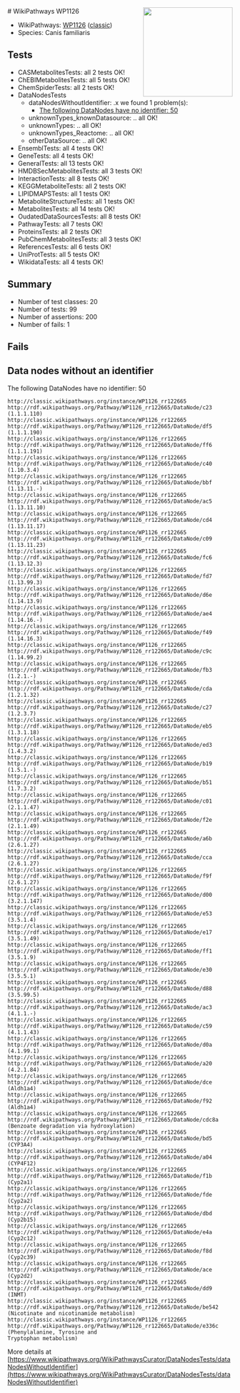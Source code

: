<img style="float: right; width: 200px" src="https://upload.wikimedia.org/wikipedia/commons/thumb/8/83/Wplogo_with_text_500.png/640px-Wplogo_with_text_500.png" />
# WikiPathways WP1126

* WikiPathways: [WP1126](https://wikipathways.org/pathways/WP1126) ([classic](https://classic.wikipathways.org/instance/WP1126))
* Species: Canis familiaris
## Tests
* CASMetabolitesTests: all 2 tests OK!
* ChEBIMetabolitesTests: all 5 tests OK!
* ChemSpiderTests: all 2 tests OK!
* DataNodesTests
    * dataNodesWithoutIdentifier: .x we found 1 problem(s):
        * [The following DataNodes have no identifier: 50](#8792c50c)
    * unknownTypes_knownDatasource: .. all OK!
    * unknownTypes: .. all OK!
    * unknownTypes_Reactome: .. all OK!
    * otherDataSource: .. all OK!
* EnsemblTests: all 4 tests OK!
* GeneTests: all 4 tests OK!
* GeneralTests: all 13 tests OK!
* HMDBSecMetabolitesTests: all 3 tests OK!
* InteractionTests: all 8 tests OK!
* KEGGMetaboliteTests: all 2 tests OK!
* LIPIDMAPSTests: all 1 tests OK!
* MetaboliteStructureTests: all 1 tests OK!
* MetabolitesTests: all 14 tests OK!
* OudatedDataSourcesTests: all 8 tests OK!
* PathwayTests: all 7 tests OK!
* ProteinsTests: all 2 tests OK!
* PubChemMetabolitesTests: all 3 tests OK!
* ReferencesTests: all 6 tests OK!
* UniProtTests: all 5 tests OK!
* WikidataTests: all 4 tests OK!


## Summary

* Number of test classes: 20
* Number of tests: 99
* Number of assertions: 200
* Number of fails: 1

## Fails

<a name="8792c50c" />

## Data nodes without an identifier

The following DataNodes have no identifier: 50
```
http://classic.wikipathways.org/instance/WP1126_rr122665 http://rdf.wikipathways.org/Pathway/WP1126_rr122665/DataNode/c23 (1.1.1.110)
http://classic.wikipathways.org/instance/WP1126_rr122665 http://rdf.wikipathways.org/Pathway/WP1126_rr122665/DataNode/df5 (1.1.1.190)
http://classic.wikipathways.org/instance/WP1126_rr122665 http://rdf.wikipathways.org/Pathway/WP1126_rr122665/DataNode/ff6 (1.1.1.191)
http://classic.wikipathways.org/instance/WP1126_rr122665 http://rdf.wikipathways.org/Pathway/WP1126_rr122665/DataNode/c40 (1.10.3.4)
http://classic.wikipathways.org/instance/WP1126_rr122665 http://rdf.wikipathways.org/Pathway/WP1126_rr122665/DataNode/bbf (1.13.11.-)
http://classic.wikipathways.org/instance/WP1126_rr122665 http://rdf.wikipathways.org/Pathway/WP1126_rr122665/DataNode/ac5 (1.13.11.10)
http://classic.wikipathways.org/instance/WP1126_rr122665 http://rdf.wikipathways.org/Pathway/WP1126_rr122665/DataNode/cd4 (1.13.11.17)
http://classic.wikipathways.org/instance/WP1126_rr122665 http://rdf.wikipathways.org/Pathway/WP1126_rr122665/DataNode/c09 (1.13.11.23)
http://classic.wikipathways.org/instance/WP1126_rr122665 http://rdf.wikipathways.org/Pathway/WP1126_rr122665/DataNode/fc6 (1.13.12.3)
http://classic.wikipathways.org/instance/WP1126_rr122665 http://rdf.wikipathways.org/Pathway/WP1126_rr122665/DataNode/fd7 (1.13.99.3)
http://classic.wikipathways.org/instance/WP1126_rr122665 http://rdf.wikipathways.org/Pathway/WP1126_rr122665/DataNode/d6e (1.14.13.9)
http://classic.wikipathways.org/instance/WP1126_rr122665 http://rdf.wikipathways.org/Pathway/WP1126_rr122665/DataNode/ae4 (1.14.16.-)
http://classic.wikipathways.org/instance/WP1126_rr122665 http://rdf.wikipathways.org/Pathway/WP1126_rr122665/DataNode/f49 (1.14.16.3)
http://classic.wikipathways.org/instance/WP1126_rr122665 http://rdf.wikipathways.org/Pathway/WP1126_rr122665/DataNode/c9c (1.14.99.2)
http://classic.wikipathways.org/instance/WP1126_rr122665 http://rdf.wikipathways.org/Pathway/WP1126_rr122665/DataNode/fb3 (1.2.1.-)
http://classic.wikipathways.org/instance/WP1126_rr122665 http://rdf.wikipathways.org/Pathway/WP1126_rr122665/DataNode/cda (1.2.1.32)
http://classic.wikipathways.org/instance/WP1126_rr122665 http://rdf.wikipathways.org/Pathway/WP1126_rr122665/DataNode/c27 (1.2.3.7)
http://classic.wikipathways.org/instance/WP1126_rr122665 http://rdf.wikipathways.org/Pathway/WP1126_rr122665/DataNode/eb5 (1.3.1.18)
http://classic.wikipathways.org/instance/WP1126_rr122665 http://rdf.wikipathways.org/Pathway/WP1126_rr122665/DataNode/ed3 (1.4.3.2)
http://classic.wikipathways.org/instance/WP1126_rr122665 http://rdf.wikipathways.org/Pathway/WP1126_rr122665/DataNode/b19 (1.5.1.-)
http://classic.wikipathways.org/instance/WP1126_rr122665 http://rdf.wikipathways.org/Pathway/WP1126_rr122665/DataNode/b51 (1.7.3.2)
http://classic.wikipathways.org/instance/WP1126_rr122665 http://rdf.wikipathways.org/Pathway/WP1126_rr122665/DataNode/c01 (2.1.1.47)
http://classic.wikipathways.org/instance/WP1126_rr122665 http://rdf.wikipathways.org/Pathway/WP1126_rr122665/DataNode/f2e (2.1.1.49)
http://classic.wikipathways.org/instance/WP1126_rr122665 http://rdf.wikipathways.org/Pathway/WP1126_rr122665/DataNode/a6b (2.6.1.27)
http://classic.wikipathways.org/instance/WP1126_rr122665 http://rdf.wikipathways.org/Pathway/WP1126_rr122665/DataNode/cca (2.6.1.27)
http://classic.wikipathways.org/instance/WP1126_rr122665 http://rdf.wikipathways.org/Pathway/WP1126_rr122665/DataNode/f9f (2.6.1.27)
http://classic.wikipathways.org/instance/WP1126_rr122665 http://rdf.wikipathways.org/Pathway/WP1126_rr122665/DataNode/d00 (3.2.1.147)
http://classic.wikipathways.org/instance/WP1126_rr122665 http://rdf.wikipathways.org/Pathway/WP1126_rr122665/DataNode/e53 (3.5.1.4)
http://classic.wikipathways.org/instance/WP1126_rr122665 http://rdf.wikipathways.org/Pathway/WP1126_rr122665/DataNode/e17 (3.5.1.49)
http://classic.wikipathways.org/instance/WP1126_rr122665 http://rdf.wikipathways.org/Pathway/WP1126_rr122665/DataNode/ff1 (3.5.1.9)
http://classic.wikipathways.org/instance/WP1126_rr122665 http://rdf.wikipathways.org/Pathway/WP1126_rr122665/DataNode/e30 (3.5.5.1)
http://classic.wikipathways.org/instance/WP1126_rr122665 http://rdf.wikipathways.org/Pathway/WP1126_rr122665/DataNode/d88 (3.5.99.5)
http://classic.wikipathways.org/instance/WP1126_rr122665 http://rdf.wikipathways.org/Pathway/WP1126_rr122665/DataNode/ac3 (4.1.1.-)
http://classic.wikipathways.org/instance/WP1126_rr122665 http://rdf.wikipathways.org/Pathway/WP1126_rr122665/DataNode/c59 (4.1.1.43)
http://classic.wikipathways.org/instance/WP1126_rr122665 http://rdf.wikipathways.org/Pathway/WP1126_rr122665/DataNode/d0a (4.1.99.1)
http://classic.wikipathways.org/instance/WP1126_rr122665 http://rdf.wikipathways.org/Pathway/WP1126_rr122665/DataNode/a20 (4.2.1.84)
http://classic.wikipathways.org/instance/WP1126_rr122665 http://rdf.wikipathways.org/Pathway/WP1126_rr122665/DataNode/dce (Aldh1a4)
http://classic.wikipathways.org/instance/WP1126_rr122665 http://rdf.wikipathways.org/Pathway/WP1126_rr122665/DataNode/f92 (Aldh1a4)
http://classic.wikipathways.org/instance/WP1126_rr122665 http://rdf.wikipathways.org/Pathway/WP1126_rr122665/DataNode/cdc8a (Benzoate degradation via hydroxylation)
http://classic.wikipathways.org/instance/WP1126_rr122665 http://rdf.wikipathways.org/Pathway/WP1126_rr122665/DataNode/bd5 (CYP3A4)
http://classic.wikipathways.org/instance/WP1126_rr122665 http://rdf.wikipathways.org/Pathway/WP1126_rr122665/DataNode/a04 (CYP4F12)
http://classic.wikipathways.org/instance/WP1126_rr122665 http://rdf.wikipathways.org/Pathway/WP1126_rr122665/DataNode/f1b (Cyp2a1)
http://classic.wikipathways.org/instance/WP1126_rr122665 http://rdf.wikipathways.org/Pathway/WP1126_rr122665/DataNode/fde (Cyp2a2)
http://classic.wikipathways.org/instance/WP1126_rr122665 http://rdf.wikipathways.org/Pathway/WP1126_rr122665/DataNode/dbd (Cyp2b15)
http://classic.wikipathways.org/instance/WP1126_rr122665 http://rdf.wikipathways.org/Pathway/WP1126_rr122665/DataNode/e4a (Cyp2c12)
http://classic.wikipathways.org/instance/WP1126_rr122665 http://rdf.wikipathways.org/Pathway/WP1126_rr122665/DataNode/f8d (Cyp2c39)
http://classic.wikipathways.org/instance/WP1126_rr122665 http://rdf.wikipathways.org/Pathway/WP1126_rr122665/DataNode/ace (Cyp2d2)
http://classic.wikipathways.org/instance/WP1126_rr122665 http://rdf.wikipathways.org/Pathway/WP1126_rr122665/DataNode/dd9 (INMT)
http://classic.wikipathways.org/instance/WP1126_rr122665 http://rdf.wikipathways.org/Pathway/WP1126_rr122665/DataNode/be542 (Nicotinate and nicotinamide metabolism)
http://classic.wikipathways.org/instance/WP1126_rr122665 http://rdf.wikipathways.org/Pathway/WP1126_rr122665/DataNode/e336c (Phenylalanine, Tyrosine and 
Tryptophan metabolism)
```

More details at [https://www.wikipathways.org/WikiPathwaysCurator/DataNodesTests/dataNodesWithoutIdentifier](https://www.wikipathways.org/WikiPathwaysCurator/DataNodesTests/dataNodesWithoutIdentifier)

